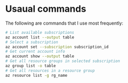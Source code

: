 # Usaual commands
The following are commands that I use most frequently:
```sh
# List available subscriptions
az account list --output table
# Select a subscription
az account set --subscription subscription_id
# Get current account info
az account show --output table
# Get all resource groups in selected subscription
az group list -o table
# Get all resources in a resource group
az resource list -g rg_name
```